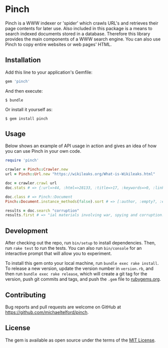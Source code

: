 # Pinch

Pinch is a WWW indexer or 'spider' which crawls URL's and retrieves their page contents for later use. Also included in this package is a means to search indexed documents stored in a database. Therefore this library provides the main components of a WWW search engine. You can also use Pinch to copy entire websites or web pages' HTML. 

## Installation

Add this line to your application's Gemfile:

```ruby
gem 'pinch'
```

And then execute:

    $ bundle

Or install it yourself as:

    $ gem install pinch

## Usage

Below shows an example of API usage in action and gives an idea of how you can use Pinch in your own code.

```ruby
require 'pinch'

crawler = Pinch::Crawler.new
url = Pinch::Url.new "https://wikileaks.org/What-is-Wikileaks.html"

doc = crawler.crawl url
doc.stats # => {:url=>44, :html=>28133, :title=>17, :keywords=>0, :links=>35, :text_length=>67, :text_bytes=>13735}

doc.class # => Pinch::Document
Pinch::Document.instance_methods(false).sort # => [:author, :empty?, :external_links, :html, :internal_full_links, :internal_links, :keywords, :links, :relative_links, :score, :search, :search!, :size, :stats, :text, :title, :to_h, :to_hash, :url, :xpath]

results = doc.search "corruption"
results.first # => "ial materials involving war, spying and corruption. It has so far published more"
```

## Development

After checking out the repo, run `bin/setup` to install dependencies. Then, run `rake test` to run the tests. You can also run `bin/console` for an interactive prompt that will allow you to experiment.

To install this gem onto your local machine, run `bundle exec rake install`. To release a new version, update the version number in `version.rb`, and then run `bundle exec rake release`, which will create a git tag for the version, push git commits and tags, and push the `.gem` file to [rubygems.org](https://rubygems.org).

## Contributing

Bug reports and pull requests are welcome on GitHub at https://github.com/michaeltelford/pinch.


## License

The gem is available as open source under the terms of the [MIT License](http://opensource.org/licenses/MIT).

